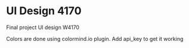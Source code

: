# UI Design 4170
Final project UI design W4170

Colors are done using colormind.io plugin. 
Add api_key to get it working
